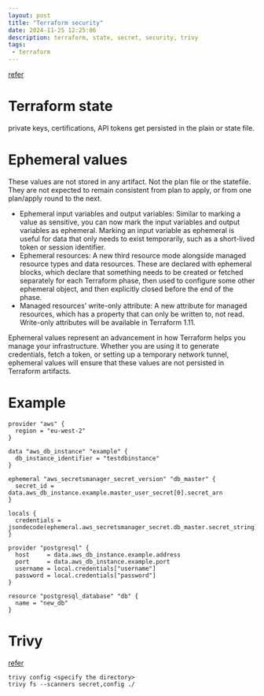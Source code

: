 ```yaml
---
layout: post
title: "Terraform security"
date: 2024-11-25 12:25:06
description: terraform, state, secret, security, trivy 
tags:
 - terraform
---
```

[refer](https://www.hashicorp.com/blog/terraform-1-10-improves-handling-secrets-in-state-with-ephemeral-values)

# Terraform state
private keys, certifications, API tokens get persisted in the plain or state file.

# Ephemeral values
These values are not stored in any artifact. Not the plan file or the statefile. They are not expected to remain consistent from plan to apply, or from one plan/apply round to the next.

- Ephemeral input variables and output variables: Similar to marking a value as sensitive, you can now mark the input variables and output variables as ephemeral. Marking an input variable as ephemeral is useful for data that only needs to exist temporarily, such as a short-lived token or session identifier.
- Ephemeral resources: A new third resource mode alongside managed resource types and data resources. These are declared with ephemeral blocks, which declare that something needs to be created or fetched separately for each Terraform phase, then used to configure some other ephemeral object, and then explicitly closed before the end of the phase.
- Managed resources’ write-only attribute: A new attribute for managed resources, which has a property that can only be written to, not read. Write-only attributes will be available in Terraform 1.11.

Ephemeral values represent an advancement in how Terraform helps you manage your infrastructure. Whether you are using it to generate credentials, fetch a token, or setting up a temporary network tunnel, ephemeral values will ensure that these values are not persisted in Terraform artifacts.


# Example
```
provider "aws" {
  region = "eu-west-2"
}
 
data "aws_db_instance" "example" {
  db_instance_identifier = "testdbinstance"
}
 
ephemeral "aws_secretsmanager_secret_version" "db_master" {
  secret_id = data.aws_db_instance.example.master_user_secret[0].secret_arn
}
 
locals {
  credentials = jsondecode(ephemeral.aws_secretsmanager_secret.db_master.secret_string)
}
 
provider "postgresql" {
  host     = data.aws_db_instance.example.address
  port     = data.aws_db_instance.example.port
  username = local.credentials["username"]
  password = local.credentials["password"]
}
 
resource "postgresql_database" "db" {
  name = "new_db"
}
```

# Trivy
[refer](https://trivy.dev/v0.46/tutorials/misconfiguration/terraform/)
```
trivy config <specify the directory> 
trivy fs --scanners secret,config ./
```
